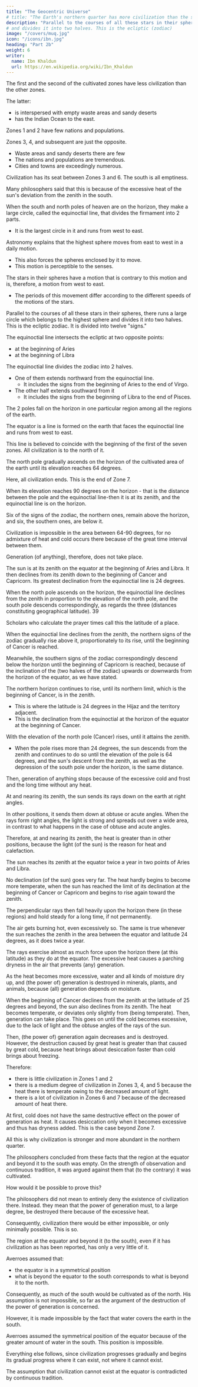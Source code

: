 ```yaml
---
title: "The Geocentric Universe"
# title: "The Earth's northern quarter has more civilization than the southern"
description: "Parallel to the courses of all these stars in their spheres, there runs a large circle which belongs to the highest sphere"
# and divides it into two halves. This is the ecliptic (zodiac)
image: "/covers/muq.jpg"
icon: "/icons/ibn.jpg"
heading: "Part 2b"
weight: 6
writer:
  name: Ibn Khaldun
  url: https://en.wikipedia.org/wiki/Ibn_Khaldun
---
```




<!-- SUPPLEMENTARY NOTE TO THE SECOND PREFATORY DISCUSSION -->
The first and the second of the cultivated zones have less civilization than the other zones. 

The latter:
- is interspersed with empty waste areas and sandy deserts 
- has the Indian Ocean to the east.


Zones 1 and 2 have few nations and populations.

Zones 3, 4, and subsequent are just the opposite. 
- Waste areas and sandy deserts there are few
- The nations and populations are tremendous. 
- Cities and towns are exceedingly numerous. 

Civilization has its seat between Zones 3 and 6. The south is all emptiness. 

Many philosophers said that this is because of the excessive heat of the sun's deviation from the zenith in the south. 

<!-- Let us explain and prove this statement. The result will clarify the reason why civilization in the third and fourth zones
is so highly developed and extends also to the fifth, <sixth,> and seventh zones.
We say=  -->

When the south and north poles of heaven are on the horizon, they make a large circle, called the equinoctial line, that divides the firmament into 2 parts. 
- It is the largest circle in it and runs from west to east.

Astronomy explains that the highest sphere moves from east to west in a daily motion. 
- This also forces the spheres enclosed by it to move. 
- This motion is perceptible to the senses. 

The stars in their spheres have a motion that is contrary to this motion and is, therefore, a motion from west to east. 
- The periods of this movement differ according to the different speeds of the motions of the stars.

Parallel to the courses of all these stars in their spheres, there runs a large circle which belongs to the highest sphere and divides it into two halves. This is the ecliptic zodiac. It is divided into twelve "signs." 

The equinoctial line intersects the ecliptic at two opposite points:
- at the beginning of Aries
- at the beginning of Libra

The equinoctial line divides the zodiac into 2 halves.
- One of them extends northward from the equinoctial line.
  - It includes the signs from the beginning of Aries to the end of Virgo. 
- The other half extends southward from it 
  - It includes the signs from the beginning of Libra to the end of Pisces.

The 2 poles fall on the horizon in one particular region among all the regions of the earth.

The equator is a line is formed on the earth that faces the equinoctial line and runs from west to east.

This line is believed to coincide with the beginning of the first of the seven zones. All civilization is to the north of it.

The north pole gradually ascends on the horizon of the cultivated area of the earth until its elevation reaches 64 degrees.

Here, all civilization ends. This is the end of Zone 7.

When its elevation reaches 90 degrees on the horizon - that is the distance between the pole and the equinoctial line-then it is at its zenith, and the equinoctial line is on the horizon.

Six of the signs of the zodiac, the northern ones, remain above the horizon, and six, the southern ones, are below it. 

Civilization is impossible in the area between 64-90 degrees, for no admixture of heat and cold occurs there because of the great time interval between them. 

Generation (of anything), therefore, does not take place.

The sun is at its zenith on the equator at the beginning of Aries and Libra. It then declines from its zenith down to the beginning of Cancer and Capricorn. Its greatest declination from the equinoctial line is 24 degrees.

When the north pole ascends on the horizon, the equinoctial line declines from the zenith in proportion to the elevation of the north pole, and the south pole descends correspondingly, as regards the three (distances constituting geographical latitude). 39 

Scholars who calculate the prayer times call this the latitude of a place.

When the equinoctial line declines from the zenith, the northern signs of the zodiac gradually rise above it, proportionately to its rise, until the beginning of Cancer is reached.

Meanwhile, the southern signs of the zodiac correspondingly descend below the horizon until the beginning of Capricorn is reached, because of the inclination of the (two halves of the zodiac) upwards or downwards from the horizon of the equator, as we have stated. 

The northern horizon continues to rise, until its northern limit, which is the beginning of Cancer, is in the zenith.
- This is where the latitude is 24 degrees in the Hijaz and the territory adjacent. 
- This is the declination from the equinoctial at the horizon of the equator at the beginning of Cancer. 

With the elevation of the north pole (Cancer) rises, until it attains the zenith.
- When the pole rises more than 24 degrees, the sun descends from the zenith and continues to do so until the elevation of the pole is 64 degrees, and the sun's descent from the zenith, as well as the depression of the south pole under the horizon, is the same distance.

Then, generation of anything stops because of the excessive cold and frost and the long time without any heat.

At and nearing its zenith, the sun sends its rays down on the earth at right angles. 

In other positions, it sends them down at obtuse or acute angles. When the rays form right angles, the light is strong and spreads out over a wide area, in contrast to what happens in the case of obtuse and acute angles.

Therefore, at and nearing its zenith, the heat is greater than in other positions, because the light (of the sun) is the reason for heat and calefaction. 

The sun reaches its zenith at the equator twice a year in two points of Aries and Libra.

No declination (of the sun) goes very far. The heat hardly begins to become more temperate, when the sun has reached the limit of its declination at the beginning of Cancer or Capricorn and begins to rise again toward the zenith. 

The perpendicular rays then fall heavily upon the horizon there (in these regions) and hold steady for a long time, if not permanently. 

The air gets burning hot, even excessively so. The same is true whenever the sun reaches the zenith in the area between the equator and latitude 24 degrees, as it does twice a year. 

The rays exercise almost as much force upon the horizon there (at this latitude) as they do at the equator. The excessive heat causes a parching dryness in the air that prevents (any) generation. 

As the heat becomes more excessive, water and all kinds of moisture dry up, and (the power of) generation is destroyed in minerals, plants, and animals, because (all) generation depends on moisture.

When the beginning of Cancer declines from the zenith at the latitude of 25 degrees and beyond, the sun also declines from its zenith. The heat becomes temperate, or deviates only slightly from (being temperate). Then, generation can take
place. This goes on until the cold becomes excessive, due to the lack of light and the obtuse angles of the rays of the sun. 

Then, (the power of) generation again decreases and is destroyed. However, the destruction caused by great heat is greater than that caused by great cold, because heat brings about desiccation faster than cold brings about freezing.

Therefore:
- there is little civilization in Zones 1 and 2
- there is a medium degree of civilization in Zones 3, 4, and 5 because the heat there is temperate owing to the decreased amount of light.
- there is a lot of civilization in Zones 6 and 7 because of the decreased amount of heat there. 

At first, cold does not have the same destructive effect on the power of generation as heat. It causes desiccation only when it becomes excessive and thus has dryness added. This is the case beyond Zone 7. 

All this is why civilization is stronger and more abundant in the northern quarter. 

The philosophers concluded from these facts that the region at the equator and beyond it to the south was empty. On the strength of observation and continuous tradition, it was argued against them that (to the contrary) it was cultivated.

How would it be possible to prove this? 

The philosophers did not mean to entirely deny the existence of civilization there. Instead. they mean that the power of generation must, to a large degree, be destroyed there because of the excessive heat. 

Consequently, civilization there would be either impossible, or only minimally possible. This is so.

The region at the equator and beyond it (to the south), even if it has civilization as has been reported, has only a very little of it.

<!-- 41 42-->
Averroes assumed that:
- the equator is in a symmetrical position
- what is beyond the equator to the south corresponds to what is beyond it to the north. 

Consequently, as much of the south would be cultivated as of the north. His assumption is not impossible, so far as the argument of the destruction of the power of generation is concerned. 

<!-- as to the region south of the equator,  -->
However, it is made impossible by the fact that water covers the earth in the south.

<!-- , where the corresponding area in the north admits of generation.  -->

Averroes assumed the symmetrical position of the equator because of the greater amount of water in the south. This position is impossible. 

Everything else follows, since civilization progresses gradually and begins its gradual progress where it can exist, not where it cannot exist.

The assumption that civilization cannot exist at the equator is contradicted by continuous tradition. 

